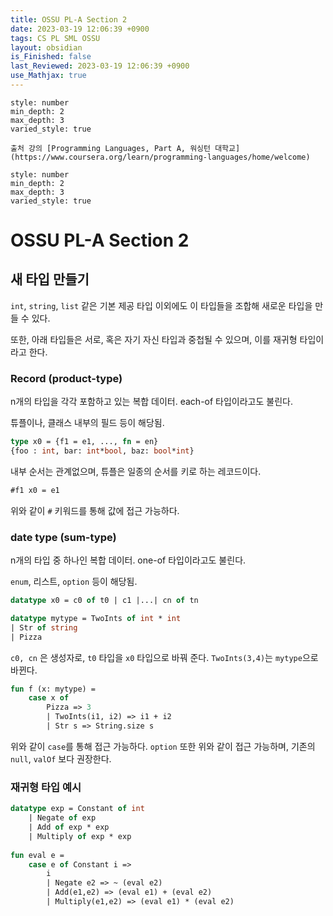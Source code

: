 ```yaml
---
title: OSSU PL-A Section 2
date: 2023-03-19 12:06:39 +0900
tags: CS PL SML OSSU 
layout: obsidian
is_Finished: false
last_Reviewed: 2023-03-19 12:06:39 +0900
use_Mathjax: true
---
```


```toc
style: number
min_depth: 2
max_depth: 3
varied_style: true
```

```ad-quote
출처 강의 [Programming Languages, Part A, 워싱턴 대학교](https://www.coursera.org/learn/programming-languages/home/welcome)
```
```toc
style: number
min_depth: 2
max_depth: 3
varied_style: true
```
# OSSU PL-A Section 2

## 새 타입 만들기
`int`, `string`, `list` 같은 기본 제공 타입 이외에도 이 타입들을 조합해 새로운 타입을 만들 수 있다.

또한, 아래 타입들은 서로, 혹은 자기 자신 타입과 중첩될 수 있으며, 이를 재귀형 타입이라고 한다.

### Record (product-type)
n개의 타입을 각각 포함하고 있는 복합 데이터. each-of 타입이라고도 불린다.

튜플이나, 클래스 내부의 필드 등이 해당됨.

```sml
type x0 = {f1 = e1, ..., fn = en}
{foo : int, bar: int*bool, baz: bool*int}
```

내부 순서는 관계없으며, 튜플은 일종의 순서를 키로 하는 레코드이다.

```sml
#f1 x0 = e1
```
위와 같이 `#` 키워드를 통해 값에 접근 가능하다.

### date type (sum-type)
n개의 타입 중 하나인 복합 데이터. one-of 타입이라고도 불린다.

`enum`, 리스트, `option` 등이 해당됨.

```sml
datatype x0 = c0 of t0 | c1 |...| cn of tn

datatype mytype = TwoInts of int * int
| Str of string
| Pizza
```
`c0, cn` 은 생성자로, `t0` 타입을 `x0` 타입으로 바꿔 준다. `TwoInts(3,4)`는 `mytype`으로 바뀐다.

```sml
fun f (x: mytype) =
	case x of
		Pizza => 3
		| TwoInts(i1, i2) => i1 + i2
		| Str s => String.size s
```
위와 같이 `case`를 통해 접근 가능하다.
`option` 또한 위와 같이 접근 가능하며, 기존의 `null`, `valOf` 보다 권장한다.

### 재귀형 타입 예시

```sml
datatype exp = Constant of int
	| Negate of exp
	| Add of exp * exp
	| Multiply of exp * exp
	
fun eval e = 
	case e of Constant i => 
		i 
		| Negate e2 => ~ (eval e2) 
		| Add(e1,e2) => (eval e1) + (eval e2) 
		| Multiply(e1,e2) => (eval e1) * (eval e2)
```
